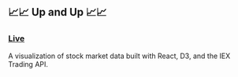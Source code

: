 ## 📈📈 Up and Up 📈📈

### [Live](https://charliedieter.github.io/up_and_up/#/many/mostactive)

A visualization of stock market data built with React, D3, and the IEX Trading API.
